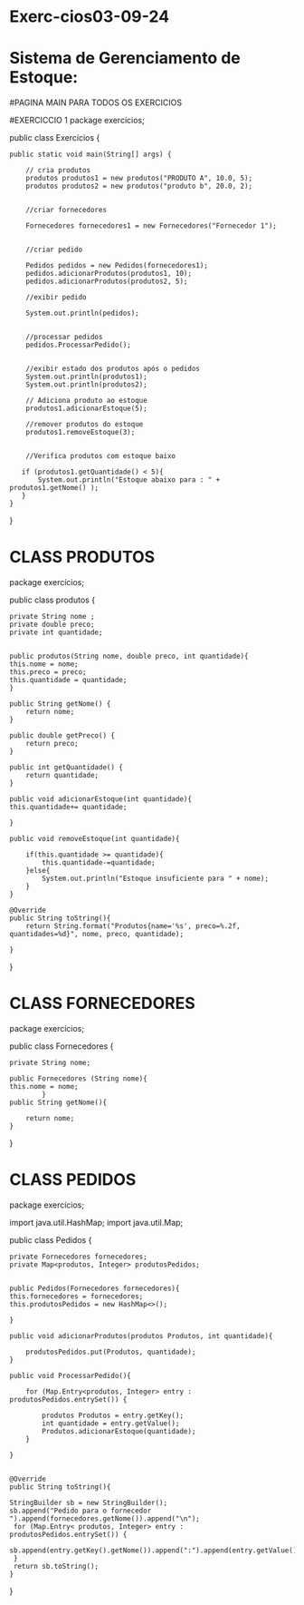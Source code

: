 # Exerc-cios03-09-24

# Sistema de Gerenciamento de Estoque:



#PAGINA MAIN PARA TODOS OS EXERCICIOS 

#EXERCICCIO 1 
package exercícios;

public class Exercícios {

    
    public static void main(String[] args) {
        
        // cria produtos 
        produtos produtos1 = new produtos("PRODUTO A", 10.0, 5);
        produtos produtos2 = new produtos("produto b", 20.0, 2);
        
        
        //criar fornecedores 
        
        Fornecedores fornecedores1 = new Fornecedores("Fornecedor 1");
        
        
        //criar pedido 
        
        Pedidos pedidos = new Pedidos(fornecedores1);
        pedidos.adicionarProdutos(produtos1, 10);
        pedidos.adicionarProdutos(produtos2, 5);
        
        //exibir pedido 
        
        System.out.println(pedidos);
        
        
        //processar pedidos 
        pedidos.ProcessarPedido();
        
        
        //exibir estado dos produtos após o pedidos
        System.out.println(produtos1);
        System.out.println(produtos2);
        
        // Adiciona produto ao estoque 
        produtos1.adicionarEstoque(5);
        
        //remover produtos do estoque 
        produtos1.removeEstoque(3);
        
        
        //Verifica produtos com estoque baixo 
        
       if (produtos1.getQuantidade() < 5){
           System.out.println("Estoque abaixo para : " + produtos1.getNome() );
       }
    }
    
}



# CLASS PRODUTOS 


package exercícios;


public class produtos {
    
    private String nome ;
    private double preco;
    private int quantidade;
    
    
    public produtos(String nome, double preco, int quantidade){
    this.nome = nome;
    this.preco = preco;
    this.quantidade = quantidade;
    }

    public String getNome() {
        return nome;
    }

    public double getPreco() {
        return preco;
    }

    public int getQuantidade() {
        return quantidade;
    }
    
    public void adicionarEstoque(int quantidade){
    this.quantidade+= quantidade;
    
    }
    
    public void removeEstoque(int quantidade){
    
        if(this.quantidade >= quantidade){
            this.quantidade-=quantidade;
        }else{
            System.out.println("Estoque insuficiente para " + nome);
        }
    }
    
    @Override
    public String toString(){
        return String.format("Produtos{name='%s', preco=%.2f, quantidades=%d}", nome, preco, quantidade);
    
    }
}

# CLASS FORNECEDORES 


package exercícios;


public class Fornecedores {
    
    private String nome;
    
    public Fornecedores (String nome){
    this.nome = nome;
            }
    public String getNome(){
    
        return nome;
    }
    
}


# CLASS PEDIDOS 


package exercícios;

import java.util.HashMap;
import java.util.Map;

public class Pedidos {
    
    
    private Fornecedores fornecedores;
    private Map<produtos, Integer> produtosPedidos;
    
    
    public Pedidos(Fornecedores fornecedores){
    this.fornecedores = fornecedores;
    this.produtosPedidos = new HashMap<>();
    
    }
    
    public void adicionarProdutos(produtos Produtos, int quantidade){
    
        produtosPedidos.put(Produtos, quantidade);
    }
    
    public void ProcessarPedido(){
     
        for (Map.Entry<produtos, Integer> entry : produtosPedidos.entrySet()) {
        
            produtos Produtos = entry.getKey();
            int quantidade = entry.getValue();
            Produtos.adicionarEstoque(quantidade);
        }
    
    }
    
    
    @Override
    public String toString(){
    
    StringBuilder sb = new StringBuilder();
    sb.append("Pedido para o fornecedor ").append(fornecedores.getNome()).append("\n");
     for (Map.Entry< produtos, Integer> entry : produtosPedidos.entrySet()) {
        sb.append(entry.getKey().getNome()).append(":").append(entry.getValue()).append("\n");
     }  
     return sb.toString();
    }
}





